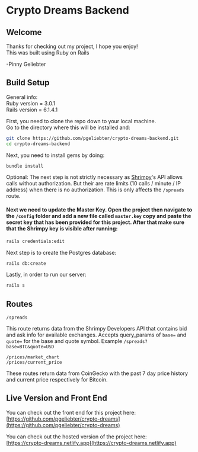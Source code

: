 # Crypto Dreams Backend

## Welcome

Thanks for checking out my project, I hope you enjoy!  
This was built using Ruby on Rails

-Pinny Geliebter

## Build Setup

General info:  
Ruby version = 3.0.1  
Rails version = 6.1.4.1

First, you need to clone the repo down to your local machine.  
Go to the directory where this will be installed and:
```bash
git clone https://github.com/pgeliebter/crypto-dreams-backend.git
cd crypto-dreams-backend
```


Next, you need to install gems by doing:
```bash
bundle install
```


Optional: The next step is not strictly necessary as [Shrimpy](https://developers.shrimpy.io/docs/#introduction)'s API allows calls without authorization. But their are rate limits (10 calls / minute / IP address) when there is no authorization. This is only affects the `/spreads` route.
#### Next we need to update the Master Key. Open the project then navigate to the `/config` folder and add a new file called `master.key` copy and paste the secret key that has been provided for this project.   After that make sure that the Shrimpy key is visible after running:
```bash
rails credentials:edit
```


Next step is to create the Postgres database:
```bash
rails db:create
```


Lastly, in order to run our server:
```bash
rails s
```

## Routes

```
/spreads
```
This route returns data from the Shrimpy Developers API that contains bid and ask info for available exchanges.  Accepts query_params of `base=` and `quote=` for the base and quote symbol.  Example `/spreads?base=BTC&quote=USD`

```
/prices/market_chart
/prices/current_price
```
These routes return data from CoinGecko with the past 7 day price history and current price respectively for Bitcoin.


## Live Version and Front End

You can check out the front end for this project here:  
[https://github.com/pgeliebter/crypto-dreams](https://github.com/pgeliebter/crypto-dreams)

  
You can check out the hosted version of the project here:  
[https://crypto-dreams.netlify.app](https://crypto-dreams.netlify.app)
